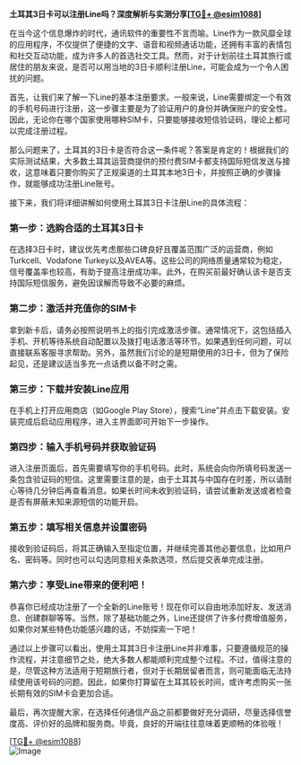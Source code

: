 **土耳其3日卡可以注册Line吗？深度解析与实测分享[[TG💪+ @esim1088](https://t.me/s/esim1088)]**

在当今这个信息爆炸的时代，通讯软件的重要性不言而喻。Line作为一款风靡全球的应用程序，不仅提供了便捷的文字、语音和视频通话功能，还拥有丰富的表情包和社交互动功能，成为许多人的首选社交工具。然而，对于计划前往土耳其旅行或居住的朋友来说，是否可以用当地的3日卡顺利注册Line，可能会成为一个令人困扰的问题。

首先，让我们来了解一下Line的基本注册要求。一般来说，Line需要绑定一个有效的手机号码进行注册，这一步骤主要是为了验证用户的身份并确保账户的安全性。因此，无论你在哪个国家使用哪种SIM卡，只要能够接收短信验证码，理论上都可以完成注册过程。

那么问题来了，土耳其的3日卡是否符合这一条件呢？答案是肯定的！根据我们的实际测试结果，大多数土耳其运营商提供的预付费SIM卡都支持国际短信发送与接收，这意味着只要你购买了正规渠道的土耳其本地3日卡，并按照正确的步骤操作，就能够成功注册Line账号。

接下来，我们将详细讲解如何使用土耳其3日卡注册Line的具体流程：

### **第一步：选购合适的土耳其3日卡**
在选择3日卡时，建议优先考虑那些口碑良好且覆盖范围广泛的运营商，例如Turkcell、Vodafone Turkey以及AVEA等。这些公司的网络质量通常较为稳定，信号覆盖率也较高，有助于提高注册成功率。此外，在购买前最好确认该卡是否支持国际短信服务，避免因误解而导致不必要的麻烦。

### **第二步：激活并充值你的SIM卡**
拿到新卡后，请务必按照说明书上的指引完成激活步骤。通常情况下，这包括插入手机、开机等待系统自动配置以及拨打电话激活等环节。如果遇到任何问题，可以直接联系客服寻求帮助。另外，虽然我们讨论的是短期使用的3日卡，但为了保险起见，还是建议适当多充一点话费以备不时之需。

### **第三步：下载并安装Line应用**
在手机上打开应用商店（如Google Play Store），搜索“Line”并点击下载安装。安装完成后启动应用程序，进入主界面即可开始下一步操作。

### **第四步：输入手机号码并获取验证码**
进入注册页面后，首先需要填写你的手机号码。此时，系统会向你所填号码发送一条包含验证码的短信。这里需要注意的是，由于土耳其与中国存在时差，所以请耐心等待几分钟后再查看消息。如果长时间未收到验证码，请尝试重新发送或者检查是否有屏蔽未知来源短信的功能开启。

### **第五步：填写相关信息并设置密码**
接收到验证码后，将其正确输入至指定位置，并继续完善其他必要信息，比如用户名、密码等。同时也可以勾选同意相关条款选项，然后提交表单完成注册。

### **第六步：享受Line带来的便利吧！**
恭喜你已经成功注册了一个全新的Line账号！现在你可以自由地添加好友、发送消息、创建群聊等等。当然，除了基础功能之外，Line还提供了许多付费增值服务，如果你对某些特色功能感兴趣的话，不妨探索一下吧！

通过以上步骤可以看出，使用土耳其3日卡注册Line并非难事，只要遵循规范的操作流程，并注意细节之处，绝大多数人都能顺利完成整个过程。不过，值得注意的是，尽管这种方法适用于短期旅行者，但对于长期居留者而言，则可能面临无法持续使用该号码的问题。因此，如果你打算留在土耳其较长时间，或许考虑购买一张长期有效的SIM卡会更加合适。

最后，再次提醒大家，在选择任何通信产品之前都要做好充分调研，尽量选择信誉度高、评价好的品牌和服务商。毕竟，良好的开端往往意味着更顺畅的体验哦！

[[TG💪+ @esim1088](https://t.me/s/esim1088)]  
![Image](https://i.postimg.cc/4NQfJmqS/Snipaste-2025-05-13-00-14-12.png)